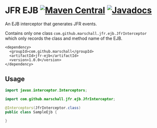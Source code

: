 JFR EJB [![Maven Central](https://maven-badges.herokuapp.com/maven-central/com.github.marschall/jfr-ejb/badge.svg)](https://maven-badges.herokuapp.com/maven-central/com.github.marschall/jfr-ejb) [![Javadocs](https://www.javadoc.io/badge/com.github.marschall/jfr-ejb.svg)](https://www.javadoc.io/doc/com.github.marschall/jfr-ejb)
=======

An EJB interceptor that generates JFR events.

Contains only one class `com.github.marschall.jfr.ejb.JfrInterceptor` which only records the class and method name of the EJB.

```
<dependency>
  <groupId>com.github.marschall</groupId>
  <artifactId>jfr-ejb</artifactId>
  <version>1.0.0</version>
</dependency>
```

Usage
-----

```java
import javax.interceptor.Interceptors;

import com.github.marschall.jfr.ejb.JfrInterceptor;

@Interceptors(JfrInterceptor.class)
public class SampleEjb {

}
```

